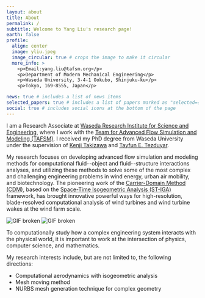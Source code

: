 ```yaml
---
layout: about
title: About
permalink: /
subtitle: Welcome to Yang Liu's research page!
earth: false
profile:
  align: center
  image: yliu.jpeg
  image_circular: true # crops the image to make it circular
  more_info: >
    <p>Email:yang.liu@tafsm.org</p>
    <p>Department of Modern Mechanical Engineering</p>
    <p>Waseda University, 3-4-1 Ookubo, Shinjuku-ku</p>
    <p>Tokyo, 169-8555, Japan</p>

news: true # includes a list of news items
selected_papers: true # includes a list of papers marked as "selected={true}"
social: true # includes social icons at the bottom of the page
---
```


I am a Research Associate at [Waseda Research Institute for Science and Engineering](https://www.waseda.jp/fsci/wise/), where I work with the [Team for Advanced Flow Simulation and Modeling (TAFSM)](https://www.jp.tafsm.org/en/laboratory). I received my PhD degree from Waseda University under the supervision of [Kenji Takizawa](https://www.jp.tafsm.org/en/members/kenji-takizawa) and [Tayfun E. Tezduyar](https://www.jp.tafsm.org/en/members).

My research focuses on developing advanced flow simulation and modeling methods for computational fluid--object and fluid--structure interactions analyses, and utilizing these methods to solve some of the most complex and challenging engineering problems in wind energy, urban air mobility, and biotechnology. The pioneering work of the [Carrier-Domain Method (CDM)](https://link.springer.com/article/10.1007/s00466-022-02230-6), based on the [Space-Time Isogeometric Analysis (ST-IGA)](https://link.springer.com/article/10.1007/s00466-024-02535-8) framework, has brought innovative powerful ways for high-resolution, blade-resolved computational analysis of wind turbines and wind turbine wakes at the wind farm scale.

<img src="https://userdir.tafsm.org/~yliu/website/images/cdmd/cdmd-10d-periodic.gif" alt="GIF broken" style="max-width:100%; height:auto;">
<img src="https://userdir.tafsm.org/~yliu/website/images/cdmd/cdmd-10d.gif" alt="GIF broken" style="max-width:100%; height:auto;">

To computationally study how a complex engineering system interacts with the physical world, it is important to work at the intersection of physics, computer science, and mathematics.

My research interests include, but are not limited to, the following directions:

- Computational aerodynamics with isogeometric analysis
- Mesh moving method
- NURBS mesh generation technique for complex geometry

<!-- I am making the world a better place and helping improve humanity by contributing in energy, mobility, and biotechnology. -->
